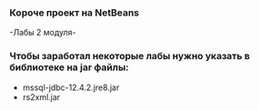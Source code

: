 ### Короче проект на NetBeans
-Лабы 2 модуля-


### Чтобы заработал некоторые лабы нужно указать в библиотеке на jar файлы:
+ mssql-jdbc-12.4.2.jre8.jar
+ rs2xml.jar
